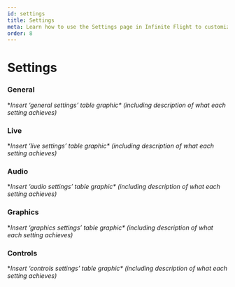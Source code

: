 ```yaml
---
id: settings
title: Settings
meta: Learn how to use the Settings page in Infinite Flight to customize your flying experience.
order: 8
---
```


# Settings

### General

 

**Insert ‘general settings’ table graphic\* (including description of what each setting achieves)*

 

### Live

 

**Insert ‘live settings’ table graphic\* (including description of what each setting achieves)*

 

### Audio

 

**Insert ‘audio settings’ table graphic\* (including description of what each setting achieves)*

 

### Graphics

 

**Insert ‘graphics settings’ table graphic\* (including description of what each setting achieves)*

 

### Controls

 

**Insert ‘controls settings’ table graphic\* (including description of what each setting achieves)*